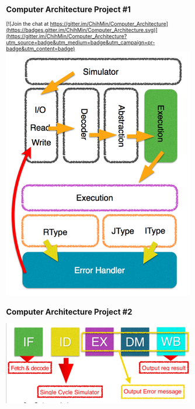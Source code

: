 ## Computer Architecture Project #1

[![Join the chat at https://gitter.im/ChihMin/Computer_Architecture](https://badges.gitter.im/ChihMin/Computer_Architecture.svg)](https://gitter.im/ChihMin/Computer_Architecture?utm_source=badge&utm_medium=badge&utm_campaign=pr-badge&utm_content=badge)
![image](./design_pattern.png)

## Computer Architecture Project #2
![image](./project2.png)